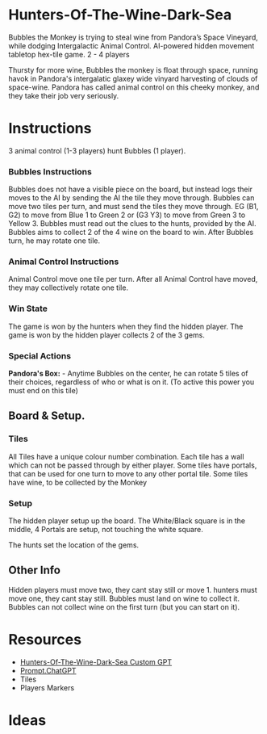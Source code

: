 # Hunters-Of-The-Wine-Dark-Sea
Bubbles the Monkey is trying to steal wine from Pandora’s Space Vineyard, while dodging Intergalactic Animal Control.
AI-powered hidden movement tabletop hex-tile game.
2 - 4 players

Thursty for more wine, Bubbles the monkey is float through space, running havok in Pandora's intergalatic glaxey wide vinyard harvesting of clouds of space-wine.
Pandora has called animal control on this cheeky monkey, and they take their job very seriously.

# Instructions
3 animal control (1-3 players) hunt Bubbles (1 player).

### Bubbles Instructions
Bubbles does not have a visible piece on the board, but instead logs their moves to the AI by sending the AI the tile they move through.
Bubbles can move two tiles per turn, and must send the tiles they move through. 
 EG (B1, G2) to move from Blue 1 to Green 2 or (G3 Y3) to move from Green 3 to Yellow 3.
Bubbles must read out the clues to the hunts, provided by the AI.
Bubbles aims to collect 2 of the 4 wine on the board to win.
After Bubbles turn, he may rotate one tile.

### Animal Control Instructions
Animal Control move one tile per turn.
After all Animal Control have moved, they may collectively rotate one tile. 

### Win State 
The game is won by the hunters when they find the hidden player.
The game is won by the hidden player collects 2 of the 3 gems.

### Special Actions
**Pandora's Box:**  - Anytime Bubbles on the center, he can rotate 5 tiles of their choices, regardless of who or what is on it. (To active this power you must end on this tile)


## Board & Setup.

### Tiles
All Tiles have a unique colour number combination.
Each tile has a wall which can not be passed through by either player.
Some tiles have portals, that can be used for one turn to move to any other portal tile.
Some tiles have wine, to be collected by the Monkey

### Setup
The hidden player setup up the board.
The White/Black square is in the middle,
4 Portals are setup, not touching the white square.

The hunts set the location of the gems.





## Other Info
Hidden players must move two, they cant stay still or move 1. 
hunters must move one, they cant stay still. 
Bubbles must land on wine to collect it. 
Bubbles can not collect wine on the first turn (but you can start on it).


# Resources
 - [Hunters-Of-The-Wine-Dark-Sea Custom GPT](https://chatgpt.com/g/g-67936437ba74819180e95011d9a3006a-hunters-of-the-wine-dark-sea)
 - [Prompt.ChatGPT](https://github.com/bh679/Hunters-Of-The-Wine-Dark-Sea/blob/main/prompt.ChatGPT)
 - Tiles
 - Players Markers



# Ideas
